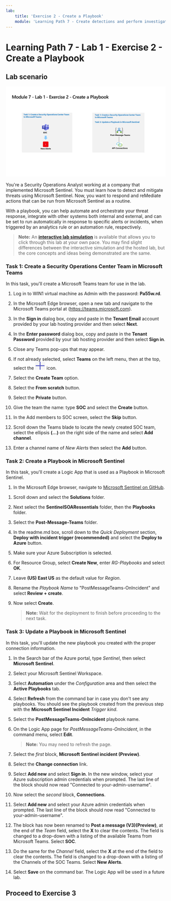 ```yaml
---
lab:
    title: 'Exercise 2 - Create a Playbook'
    module: 'Learning Path 7 - Create detections and perform investigations using Microsoft Sentinel'
---
```


# Learning Path 7 - Lab 1 - Exercise 2 - Create a Playbook

## Lab scenario

![Lab overview.](../Media/SC-200-Lab_Diagrams_Mod7_L1_Ex2.png)

You're a Security Operations Analyst working at a company that implemented Microsoft Sentinel. You must learn how to detect and mitigate threats using Microsoft Sentinel. Now, you want to respond and reMediate actions that can be run from Microsoft Sentinel as a routine.

With a playbook, you can help automate and orchestrate your threat response, integrate with other systems both internal and external, and can be set to run automatically in response to specific alerts or incidents, when triggered by an analytics rule or an automation rule, respectively. 

>**Note:** An **[interactive lab simulation](https://mslabs.cloudguides.com/guides/SC-200%20Lab%20Simulation%20-%20Create%20a%20playbook)** is available that allows you to click through this lab at your own pace. You may find slight differences between the interactive simulation and the hosted lab, but the core concepts and ideas being demonstrated are the same.

### Task 1: Create a Security Operations Center Team in Microsoft Teams

In this task, you'll create a Microsoft Teams team for use in the lab.

1. Log in to WIN1 virtual machine as Admin with the password: **Pa55w.rd**.  

1. In the Microsoft Edge browser, open a new tab and navigate to the Microsoft Teams portal at (https://teams.microsoft.com).

1. In the **Sign in** dialog box, copy and paste in the **Tenant Email** account provided by your lab hosting provider and then select **Next**.

1. In the **Enter password** dialog box, copy and paste in the **Tenant Password** provided by your lab hosting provider and then select **Sign in**.

1. Close any Teams pop-ups that may appear.

1. If not already selected, select **Teams** on the left menu, then at the top, select the ![plus sign icon](../Media/plus-sign-icon-lab.png) icon.

1. Select the **Create Team** option.

1. Select the **From scratch** button.

1. Select the **Private** button.

1. Give the team the name: type **SOC** and select the **Create** button.

1. In the Add members to SOC screen, select the **Skip** button. 

1. Scroll down the Teams blade to locate the newly created SOC team, select the ellipsis **(...)** on the right side of the name and select **Add channel**.

1. Enter a channel name of *New Alerts* then select the **Add** button.


### Task 2: Create a Playbook in Microsoft Sentinel

In this task, you'll create a Logic App that is used as a Playbook in Microsoft Sentinel.

1. In the Microsoft Edge browser, navigate to [Microsoft Sentinel on GitHub](https://github.com/Azure/Azure-Sentinel).

<!--- the Azure portal at https://portal.azure.com.

1. In the **Sign in** dialog box, copy and paste in the **Tenant Email** account provided by your lab hosting provider and then select **Next**.

1. In the **Enter password** dialog box, copy and paste in the **Tenant Password** provided by your lab hosting provider and then select **Sign in**.

1. In the Search bar of the Azure portal, type *Sentinel*, then select **Microsoft Sentinel**.

1. Select your Microsoft Sentinel Workspace you created earlier.

1. Select the **Community** page under the *Content management* area on the left side of the page.

1. On the right pane, select the **Onboard community content** link. This opens a new tab in the Microsoft Edge Browser for Microsoft Sentinel GitHub content. **Hint:** You might need to scroll right to see the link. Alternatively, follow this link instead: [Microsoft Sentinel on GitHub](https://github.com/Azure/Azure-Sentinel). --->

1. Scroll down and select the **Solutions** folder.

1. Next select the **SentinelSOARessentials** folder, then the **Playbooks** folder.

1. Select the **Post-Message-Teams** folder.

1. In the readme.md box, scroll down to the *Quick Deployment* section, **Deploy with incident trigger (recommended)** and select the **Deploy to Azure** button.  

1. Make sure your Azure Subscription is selected.

1. For Resource Group, select **Create New**, enter *RG-Playbooks* and select **OK**.

1. Leave **(US) East US** as the default value for *Region*.

1. Rename the *Playbook Name* to "PostMessageTeams-OnIncident" and select **Review + create**.

1. Now select **Create**. 

    >**Note:** Wait for the deployment to finish before proceeding to the next task.

### Task 3: Update a Playbook in Microsoft Sentinel

In this task, you'll update the new playbook you created with the proper connection information.

1. In the Search bar of the Azure portal, type *Sentinel*, then select **Microsoft Sentinel**.

1. Select your Microsoft Sentinel Workspace.

1. Select **Automation** under the *Configuration* area and then select the **Active Playbooks** tab.

1. Select **Refresh** from the command bar in case you don't see any playbooks. You should see the playbook created from the previous step with the **Microsoft Sentinel Incident** *Trigger kind*.

1. Select the **PostMessageTeams-OnIncident** playbook name.

1. On the Logic App page for *PostMessageTeams-OnIncident*, in the command menu, select **Edit**.

    >**Note:** You may need to refresh the page.

1. Select the *first* block, **Microsoft Sentinel incident (Preview)**.

1. Select the **Change connection** link.

1. Select **Add new** and select **Sign in**. In the new window, select your Azure subscription admin credentials when prompted. The last line of the block should now read "Connected to your-admin-username".

1. Now select the *second* block, **Connections**.

1. Select **Add new** and select your Azure admin credentials when prompted. The last line of the block should now read "Connected to your-admin-username".

1. The block has now been renamed to **Post a message (V3)(Preview)**, at the end of the *Team* field, select the **X** to clear the contents. The field is changed to a drop-down with a listing of the available Teams from Microsoft Teams. Select **SOC**.

1. Do the same for the *Channel* field, select the **X** at the end of the field to clear the contents. The field is changed to a drop-down with a listing of the Channels of the SOC Teams. Select **New Alerts**.

1. Select **Save** on the command bar. The Logic App will be used in a future lab.

## Proceed to Exercise 3
